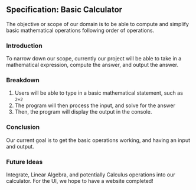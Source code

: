 ## Specification: Basic Calculator

The objective or scope of our domain is to be able to compute and simplify basic mathematical operations following order of operations.

### Introduction

To narrow down our scope, currently our project will be able to take in a mathematical expression, compute the answer, and output the answer.

### Breakdown

1. Users will be able to type in a basic mathematical statement, such as ```2+2```
2. The program will then process the input, and solve for the answer
3. Then, the program will display the output in the console.

### Conclusion

Our current goal is to get the basic operations working, and having an input and output.

### Future Ideas

Integrate, Linear Algebra, and potentially Calculus operations into our calculator. For the UI, we hope to have a website completed!




